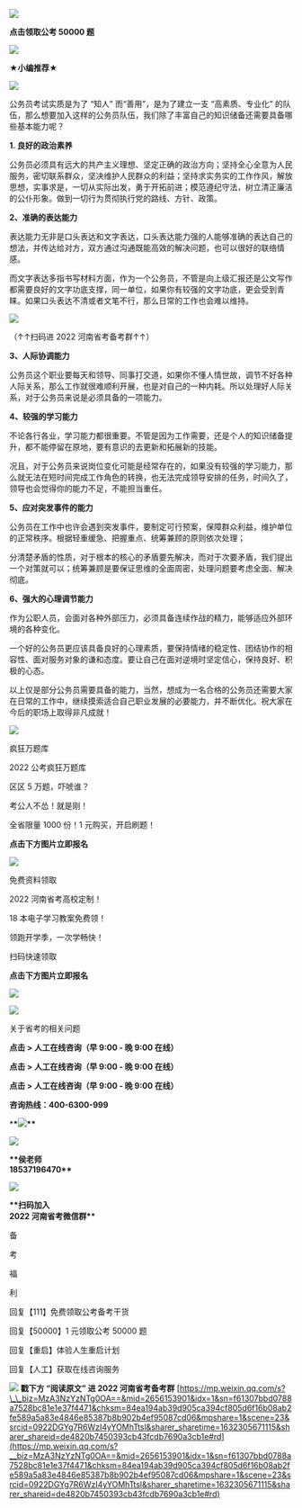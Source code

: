 ![](https://mmbiz.qpic.cn/mmbiz_jpg/GmaHfWyKLDOniaRIZ9JIcQiaT0BoZrmEowtDeJS75YW6xTcAkqhdL57BHYh5niavRu0WGYSicY5W7vu7e2W5boLvXw/640?wx_fmt=jpeg)

**点击领取公考 50000 题**

![](https://mmbiz.qpic.cn/mmbiz_png/7QRTvkK2qC5icULibjxPfGgG82K2NEaM1Dv1QN7j8W4efhVtw0vlLX3DrXNVnzfBvWfUmDPtbPTnBUpxrGcUUibUw/640?wx_fmt=png)

**★小编推荐★**

![](https://mmbiz.qpic.cn/mmbiz_png/7QRTvkK2qC5icULibjxPfGgG82K2NEaM1Dv1QN7j8W4efhVtw0vlLX3DrXNVnzfBvWfUmDPtbPTnBUpxrGcUUibUw/640?wx_fmt=png)

公务员考试实质是为了 “知人” 而“善用”，是为了建立一支 “高素质、专业化” 的队伍，那么想要加入这样的公务员队伍，我们除了丰富自己的知识储备还需要具备哪些基本能力呢？

**1. 良好的政治素养**

公务员必须具有远大的共产主义理想、坚定正确的政治方向；坚持全心全意为人民服务，密切联系群众，坚决维护人民群众的利益；坚持求实务实的工作作风，解放思想，实事求是，一切从实际出发，勇于开拓前进；模范遵纪守法，树立清正廉洁的公仆形象。做到一切行为贯彻执行党的路线、方针、政策。

**2、准确的表达能力**

表达能力无非是口头表达和文字表达，口头表达能力强的人能够准确的表达自己的想法，并传达给对方，双方通过沟通既能高效的解决问题，也可以很好的联络情感。

而文字表达多指书写材料方面，作为一个公务员，不管是向上级汇报还是公文写作都需要良好的文字功底支撑，同一单位，如果你有较强的文字功底，更会受到青睐。如果口头表达不清或者文笔不行，那么日常的工作也会难以维持。

![](https://mmbiz.qpic.cn/mmbiz_jpg/GmaHfWyKLDOkpSMnnPuiaMJwHY3HpqdlBflasbPIkF9TYicqu9LMVnKeZVom5N3t09IiaNSoxYY8NcnBqYbiabpvjw/640?wx_fmt=jpeg)

（↑↑扫码进 2022 河南省考备考群↑↑）

**3、人际协调能力**

公务员这个职业要每天和领导、同事打交道，如果你不懂人情世故，调节不好各种人际关系，那么工作就很难顺利开展，也是对自己的一种内耗。所以处理好人际关系，对于公务员来说是必须具备的一项能力。

**4、较强的学习能力**  

不论各行各业，学习能力都很重要。不管是因为工作需要，还是个人的知识储备提升，都不能停留在原地，要有意识的去更新和拓展新的技能。

况且，对于公务员来说岗位变化可能是经常存在的，如果没有较强的学习能力，那么就无法在短时间完成工作角色的转换，也无法完成领导安排的任务，时间久了，领导也会觉得你的能力不足，不能担当重任。

**5、应对突发事件的能力**

公务员在工作中也许会遇到突发事件，要制定可行预案，保障群众利益，维护单位的正常秩序。根据轻重缓急、把握重点、统筹兼顾的原则依次处理；

分清楚矛盾的性质，对于根本的核心的矛盾要先解决，而对于次要矛盾，我们提出一个对策就可以；统筹兼顾是要保证思维的全面周密，处理问题要考虑全面、解决彻底。  

**6、强大的心理调节能力**

作为公职人员，会面对各种外部压力，必须具备连续作战的精力，能够适应外部环境的各种变化。

一个好的公务员更应该具备良好的心理素质，要保持情绪的稳定性、团结协作的相容性、面对服务对象的谦和态度。要让自己在面对逆境时坚定信心，保持良好、积极的心态。

以上仅是部分公务员需要具备的能力，当然，想成为一名合格的公务员还需要大家在日常的工作中，继续摸索适合自己职业发展的必要能力，并不断优化。祝大家在今后的职场上取得非凡成就！

![](https://mmbiz.qpic.cn/mmbiz_png/GevCM0juS9xh9ibqHLNuTPrZ9sInG52lTIS7Co9oeaFhkIdemHVF8D4YLsaibiaCd5YnQUzicSq7n3EXibmpsepGwuA/640?wx_fmt=png)

疯狂万题库

2022 公考疯狂万题库

区区 5 万题，吓唬谁？

考公人不怂！就是刚！

全省限量 1000 份！1 元购买，开启刷题！

**点击下方图片立即报名**

![](https://mmbiz.qpic.cn/mmbiz_jpg/GmaHfWyKLDNCqwzJ2ZBZokicRswgCGWS18ibIK4vnT6OtxDbiaR2IHodZ1iaQo5Tfqwsz3POeU0xwQGEIibuz0rDflQ/640?wx_fmt=jpeg)

免费资料领取

2022 河南省考高校定制！

18 本电子学习教案免费领！

领跑开学季，一次学畅快！

扫码快速领取 

**点击下方图片立即报名**

![](https://mmbiz.qpic.cn/mmbiz_png/GmaHfWyKLDPevXbKNWKBhIQ28ObhiczuepgVzkozVWtOHNod14EwqiamTS2ASIhiaR94qnO8WicaPlBWvwZr1ZJFzQ/640?wx_fmt=png)

![](https://mmbiz.qpic.cn/mmbiz_png/GevCM0juS9xh9ibqHLNuTPrZ9sInG52lTIS7Co9oeaFhkIdemHVF8D4YLsaibiaCd5YnQUzicSq7n3EXibmpsepGwuA/640?wx_fmt=png)

关于省考的相关问题  

**点击 > 人工在线咨询（早 9:00 - 晚 9:00 在线）**

**点击 > 人工在线咨询（早 9:00 - 晚 9:00 在线）**

**点击 > 人工在线咨询（早 9:00 - 晚 9:00 在线）**

**咨询热线：400-6300-999**

\***\*![](https://mmbiz.qpic.cn/mmbiz_png/GmaHfWyKLDPvluHaPpOlrw9ZqalSb6guszCRJ2AUADicQLOh72QOVgMWicv3HMtQWGmHTQGtcr7kfsibKZ9fHibQicw/640?wx_fmt=png)\*\***

![](https://mmbiz.qpic.cn/mmbiz_jpg/GmaHfWyKLDOXEcOHE5Lm4TfvDqr055RWBQAibI6RgdEp7SrWNzibyxSZFticA5UHcMic1Es7yTc38icde2miar7V2Llw/640?wx_fmt=jpeg)

**\*\***侯老师    
18537196470**\*\***

![](https://mmbiz.qpic.cn/mmbiz_jpg/GmaHfWyKLDOKmiaI3z3XLs0ouSIFiarRwWFlmfibz9icsibib5IP7xxApbOkXoZLbd0EmCv10NibvJmTpn77jWKQOoBcQ/640?wx_fmt=jpeg)

**\*\***扫码加入  
2022 河南省考微信群**\*\***

备

考

福

利

回复【111】免费领取公考备考干货

回复【50000】1 元领取公考 50000 题

回复【重启】体验人生重启计划

回复【人工】获取在线咨询服务

![](https://mmbiz.qpic.cn/mmbiz_gif/GevCM0juS9yykOtn63RLsQblJ7FibIzlckj74JrdP115YqmNB8wibKicauNg8eeicEFTCQOMSoSXyZGrh6b2qA3w4A/640?wx_fmt=gif)
**戳下方 “阅读原文” 进 2022 河南省考备考群** 
 [https://mp.weixin.qq.com/s?\_\_biz=MzA3NzYzNTg0OA==&mid=2656153901&idx=1&sn=f61307bbd0788a7528bc81e1e37f4471&chksm=84ea194ab39d905ca394cf805d6f16b08ab2fe589a5a83e4846e85387b8b902b4ef95087cd06&mpshare=1&scene=23&srcid=0922DGYg7R6WzI4yYOMhTtsl&sharer_sharetime=1632305671115&sharer_shareid=de4820b7450393cb43fcdb7690a3cb1e#rd](https://mp.weixin.qq.com/s?__biz=MzA3NzYzNTg0OA==&mid=2656153901&idx=1&sn=f61307bbd0788a7528bc81e1e37f4471&chksm=84ea194ab39d905ca394cf805d6f16b08ab2fe589a5a83e4846e85387b8b902b4ef95087cd06&mpshare=1&scene=23&srcid=0922DGYg7R6WzI4yYOMhTtsl&sharer_sharetime=1632305671115&sharer_shareid=de4820b7450393cb43fcdb7690a3cb1e#rd)
